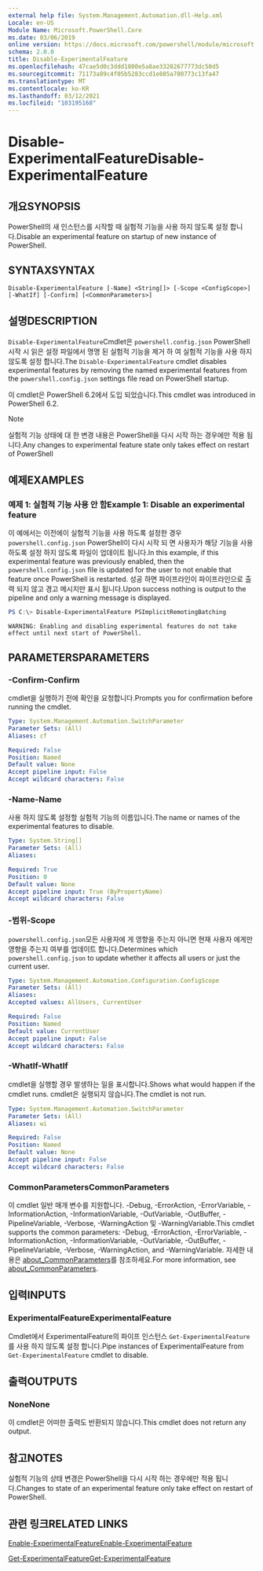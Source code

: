 ```yaml
---
external help file: System.Management.Automation.dll-Help.xml
Locale: en-US
Module Name: Microsoft.PowerShell.Core
ms.date: 03/06/2019
online version: https://docs.microsoft.com/powershell/module/microsoft.powershell.core/disable-experimentalfeature?view=powershell-7.2&WT.mc_id=ps-gethelp
schema: 2.0.0
title: Disable-ExperimentalFeature
ms.openlocfilehash: 47cae5d0c3ddd1800e5a8ae33282677773dc50d5
ms.sourcegitcommit: 71173a89c4f05b5283ccd1e885a780773c13fa47
ms.translationtype: MT
ms.contentlocale: ko-KR
ms.lasthandoff: 03/12/2021
ms.locfileid: "103195168"
---
```

# <span data-ttu-id="e8739-102">Disable-ExperimentalFeature</span><span class="sxs-lookup"><span data-stu-id="e8739-102">Disable-ExperimentalFeature</span></span>

## <span data-ttu-id="e8739-103">개요</span><span class="sxs-lookup"><span data-stu-id="e8739-103">SYNOPSIS</span></span>
<span data-ttu-id="e8739-104">PowerShell의 새 인스턴스를 시작할 때 실험적 기능을 사용 하지 않도록 설정 합니다.</span><span class="sxs-lookup"><span data-stu-id="e8739-104">Disable an experimental feature on startup of new instance of PowerShell.</span></span>

## <span data-ttu-id="e8739-105">SYNTAX</span><span class="sxs-lookup"><span data-stu-id="e8739-105">SYNTAX</span></span>

```
Disable-ExperimentalFeature [-Name] <String[]> [-Scope <ConfigScope>] [-WhatIf] [-Confirm] [<CommonParameters>]
```

## <span data-ttu-id="e8739-106">설명</span><span class="sxs-lookup"><span data-stu-id="e8739-106">DESCRIPTION</span></span>

<span data-ttu-id="e8739-107">`Disable-ExperimentalFeature`Cmdlet은 `powershell.config.json` PowerShell 시작 시 읽은 설정 파일에서 명명 된 실험적 기능을 제거 하 여 실험적 기능을 사용 하지 않도록 설정 합니다.</span><span class="sxs-lookup"><span data-stu-id="e8739-107">The `Disable-ExperimentalFeature` cmdlet disables experimental features by removing the named experimental features from the `powershell.config.json` settings file read on PowerShell startup.</span></span>

<span data-ttu-id="e8739-108">이 cmdlet은 PowerShell 6.2에서 도입 되었습니다.</span><span class="sxs-lookup"><span data-stu-id="e8739-108">This cmdlet was introduced in PowerShell 6.2.</span></span>

> [!NOTE]
> <span data-ttu-id="e8739-109">실험적 기능 상태에 대 한 변경 내용은 PowerShell을 다시 시작 하는 경우에만 적용 됩니다.</span><span class="sxs-lookup"><span data-stu-id="e8739-109">Any changes to experimental feature state only takes effect on restart of PowerShell</span></span>

## <span data-ttu-id="e8739-110">예제</span><span class="sxs-lookup"><span data-stu-id="e8739-110">EXAMPLES</span></span>

### <span data-ttu-id="e8739-111">예제 1: 실험적 기능 사용 안 함</span><span class="sxs-lookup"><span data-stu-id="e8739-111">Example 1: Disable an experimental feature</span></span>

<span data-ttu-id="e8739-112">이 예에서는 이전에이 실험적 기능을 사용 하도록 설정한 경우 `powershell.config.json` PowerShell이 다시 시작 되 면 사용자가 해당 기능을 사용 하도록 설정 하지 않도록 파일이 업데이트 됩니다.</span><span class="sxs-lookup"><span data-stu-id="e8739-112">In this example, if this experimental feature was previously enabled, then the `powershell.config.json` file is updated for the user to not enable that feature once PowerShell is restarted.</span></span>
<span data-ttu-id="e8739-113">성공 하면 파이프라인이 파이프라인으로 출력 되지 않고 경고 메시지만 표시 됩니다.</span><span class="sxs-lookup"><span data-stu-id="e8739-113">Upon success nothing is output to the pipeline and only a warning message is displayed.</span></span>

```powershell
PS C:\> Disable-ExperimentalFeature PSImplicitRemotingBatching
```

```Output
WARNING: Enabling and disabling experimental features do not take effect until next start of PowerShell.
```

## <span data-ttu-id="e8739-114">PARAMETERS</span><span class="sxs-lookup"><span data-stu-id="e8739-114">PARAMETERS</span></span>

### <span data-ttu-id="e8739-115">-Confirm</span><span class="sxs-lookup"><span data-stu-id="e8739-115">-Confirm</span></span>

<span data-ttu-id="e8739-116">cmdlet을 실행하기 전에 확인을 요청합니다.</span><span class="sxs-lookup"><span data-stu-id="e8739-116">Prompts you for confirmation before running the cmdlet.</span></span>

```yaml
Type: System.Management.Automation.SwitchParameter
Parameter Sets: (All)
Aliases: cf

Required: False
Position: Named
Default value: None
Accept pipeline input: False
Accept wildcard characters: False
```

### <span data-ttu-id="e8739-117">-Name</span><span class="sxs-lookup"><span data-stu-id="e8739-117">-Name</span></span>

<span data-ttu-id="e8739-118">사용 하지 않도록 설정할 실험적 기능의 이름입니다.</span><span class="sxs-lookup"><span data-stu-id="e8739-118">The name or names of the experimental features to disable.</span></span>

```yaml
Type: System.String[]
Parameter Sets: (All)
Aliases:

Required: True
Position: 0
Default value: None
Accept pipeline input: True (ByPropertyName)
Accept wildcard characters: False
```

### <span data-ttu-id="e8739-119">-범위</span><span class="sxs-lookup"><span data-stu-id="e8739-119">-Scope</span></span>

<span data-ttu-id="e8739-120">`powershell.config.json`모든 사용자에 게 영향을 주는지 아니면 현재 사용자 에게만 영향을 주는지 여부를 업데이트 합니다.</span><span class="sxs-lookup"><span data-stu-id="e8739-120">Determines which `powershell.config.json` to update whether it affects all users or just the current user.</span></span>

```yaml
Type: System.Management.Automation.Configuration.ConfigScope
Parameter Sets: (All)
Aliases:
Accepted values: AllUsers, CurrentUser

Required: False
Position: Named
Default value: CurrentUser
Accept pipeline input: False
Accept wildcard characters: False
```

### <span data-ttu-id="e8739-121">-WhatIf</span><span class="sxs-lookup"><span data-stu-id="e8739-121">-WhatIf</span></span>

<span data-ttu-id="e8739-122">cmdlet을 실행할 경우 발생하는 일을 표시합니다.</span><span class="sxs-lookup"><span data-stu-id="e8739-122">Shows what would happen if the cmdlet runs.</span></span>
<span data-ttu-id="e8739-123">cmdlet은 실행되지 않습니다.</span><span class="sxs-lookup"><span data-stu-id="e8739-123">The cmdlet is not run.</span></span>

```yaml
Type: System.Management.Automation.SwitchParameter
Parameter Sets: (All)
Aliases: wi

Required: False
Position: Named
Default value: None
Accept pipeline input: False
Accept wildcard characters: False
```

### <span data-ttu-id="e8739-124">CommonParameters</span><span class="sxs-lookup"><span data-stu-id="e8739-124">CommonParameters</span></span>

<span data-ttu-id="e8739-125">이 cmdlet 일반 매개 변수를 지원합니다. -Debug, -ErrorAction, -ErrorVariable, -InformationAction, -InformationVariable, -OutVariable, -OutBuffer, -PipelineVariable, -Verbose, -WarningAction 및 -WarningVariable.</span><span class="sxs-lookup"><span data-stu-id="e8739-125">This cmdlet supports the common parameters: -Debug, -ErrorAction, -ErrorVariable, -InformationAction, -InformationVariable, -OutVariable, -OutBuffer, -PipelineVariable, -Verbose, -WarningAction, and -WarningVariable.</span></span> <span data-ttu-id="e8739-126">자세한 내용은 [about_CommonParameters](http://go.microsoft.com/fwlink/?LinkID=113216)를 참조하세요.</span><span class="sxs-lookup"><span data-stu-id="e8739-126">For more information, see [about_CommonParameters](http://go.microsoft.com/fwlink/?LinkID=113216).</span></span>

## <span data-ttu-id="e8739-127">입력</span><span class="sxs-lookup"><span data-stu-id="e8739-127">INPUTS</span></span>

### <span data-ttu-id="e8739-128">ExperimentalFeature</span><span class="sxs-lookup"><span data-stu-id="e8739-128">ExperimentalFeature</span></span>

<span data-ttu-id="e8739-129">Cmdlet에서 ExperimentalFeature의 파이프 인스턴스 `Get-ExperimentalFeature` 를 사용 하지 않도록 설정 합니다.</span><span class="sxs-lookup"><span data-stu-id="e8739-129">Pipe instances of ExperimentalFeature from `Get-ExperimentalFeature` cmdlet to disable.</span></span>

## <span data-ttu-id="e8739-130">출력</span><span class="sxs-lookup"><span data-stu-id="e8739-130">OUTPUTS</span></span>

### <span data-ttu-id="e8739-131">None</span><span class="sxs-lookup"><span data-stu-id="e8739-131">None</span></span>

<span data-ttu-id="e8739-132">이 cmdlet은 어떠한 출력도 반환되지 않습니다.</span><span class="sxs-lookup"><span data-stu-id="e8739-132">This cmdlet does not return any output.</span></span>

## <span data-ttu-id="e8739-133">참고</span><span class="sxs-lookup"><span data-stu-id="e8739-133">NOTES</span></span>

<span data-ttu-id="e8739-134">실험적 기능의 상태 변경은 PowerShell을 다시 시작 하는 경우에만 적용 됩니다.</span><span class="sxs-lookup"><span data-stu-id="e8739-134">Changes to state of an experimental feature only take effect on restart of PowerShell.</span></span>

## <span data-ttu-id="e8739-135">관련 링크</span><span class="sxs-lookup"><span data-stu-id="e8739-135">RELATED LINKS</span></span>

[<span data-ttu-id="e8739-136">Enable-ExperimentalFeature</span><span class="sxs-lookup"><span data-stu-id="e8739-136">Enable-ExperimentalFeature</span></span>](Enable-ExperimentalFeature.md)

[<span data-ttu-id="e8739-137">Get-ExperimentalFeature</span><span class="sxs-lookup"><span data-stu-id="e8739-137">Get-ExperimentalFeature</span></span>](Get-ExperimentalFeature.md)

